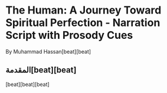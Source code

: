 # The Human: A Journey Toward Spiritual Perfection - Narration Script with Prosody Cues

By Muhammad Hassan[beat][beat]

## المقدمة[beat][beat]

[beat][beat][beat]


